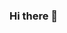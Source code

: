 ### Hi there 👋

<!--
**N-index/N-index** is a ✨ _special_ ✨ repository because its `README.md` (this file) appears on your GitHub profile.

Here are some ideas to get you started:

- 🔭 I’m currently working on Home.
- 🌱 I’m currently learning HTML/CSS/JavaScript, Python Web Flask.
- 🤔 I’m looking for internship job.
- 💬 Ask me about Python Web, Advanced CSS.
- 📫 How to reach me: just focus me.
- ⚡ Fun fact: a newbie.
-->
